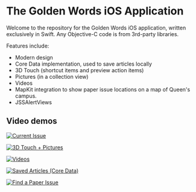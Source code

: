 # The Golden Words iOS Application

Welcome to the repository for the Golden Words iOS application, written exclusively in Swift. Any Objective-C code is from 3rd-party libraries.

Features include:
  - Modern design
  - Core Data implementation, used to save articles locally
  - 3D Touch (shortcut items and preview action items)
  - Pictures (in a collection view)
  - Videos
  - MapKit integration to show paper issue locations on a map of Queen's campus.
  - JSSAlertViews

## Video demos

[![Current Issue](https://img.youtube.com/vi/W8kzBIWR0Rk/0.jpg)](https://www.youtube.com/watch?v=W8kzBIWR0Rk)

[![3D Touch + Pictures](https://img.youtube.com/vi/ZftbULV_l6A/0.jpg)](https://www.youtube.com/watch?v=ZftbULV_l6A)

[![Videos](https://img.youtube.com/vi/T2AJVd50Cs8/0.jpg)](https://www.youtube.com/watch?v=T2AJVd50Cs8)

[![Saved Articles (Core Data)](https://img.youtube.com/vi/8sVV9TX8sZk/0.jpg)](https://www.youtube.com/watch?v=8sVV9TX8sZk)

[![Find a Paper Issue](https://img.youtube.com/vi/qpjPXsFi_kQ/0.jpg)](https://www.youtube.com/watch?v=qpjPXsFi_kQ)
